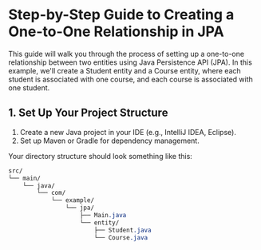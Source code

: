 # Step-by-Step Guide to Creating a One-to-One Relationship in JPA
This guide will walk you through the process of setting up a one-to-one relationship between two entities using Java Persistence API (JPA). In this example, we'll create a Student entity and a Course entity, where each student is associated with one course, and each course is associated with one student.

## 1. Set Up Your Project Structure
1. Create a new Java project in your IDE (e.g., IntelliJ IDEA, Eclipse).
2. Set up Maven or Gradle for dependency management.

Your directory structure should look something like this:

```css
src/
└── main/
    └── java/
        └── com/
            └── example/
                └── jpa/
                    ├── Main.java
                    └── entity/
                        ├── Student.java
                        └── Course.java


```
